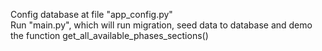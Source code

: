 Config database at file "app_config.py"\
Run "main.py", which will run migration, seed data to database and demo the function get_all_available_phases_sections()
